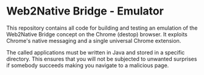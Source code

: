 # Web2Native Bridge - Emulator
This repository contains all code for building and testing an emulation of
the Web2Native Bridge concept on the Chrome (destop) browser.  It exploits
Chrome's native messaging and a single universal Chrome extension.

The called applications must be written in Java and stored in a specific
directory.  This ensures that you will not be subjected to unwanted
surprises if somebody succeeds making you navigate to a malicious page.
